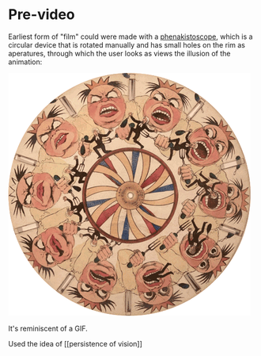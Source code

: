 # Pre-video
Earliest form of "film" could were made with a [phenakistoscope](https://en.wikipedia.org/wiki/Phenakistiscope), which is a circular device that is rotated manually and has small holes on the rim as aperatures, through which the user looks as views the illusion of the animation:

![balzer-4.gif](./static/img/balzer-4.gif)

It's reminiscent of a GIF. 

Used the idea of [[persistence of vision]]